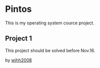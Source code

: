 Pintos
======
This is my operating system cource project.

Project 1
--------
This project should be solved before Nov.16.



by [wjhh2008](github.com/wjhh2008)
